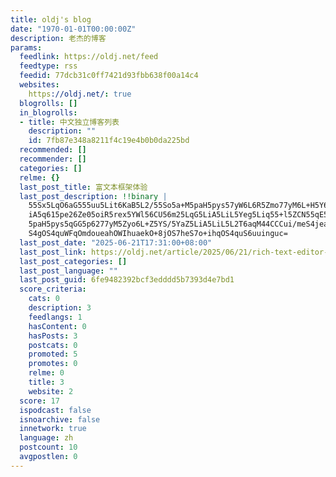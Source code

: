 ```yaml
---
title: oldj's blog
date: "1970-01-01T00:00:00Z"
description: 老杰的博客
params:
  feedlink: https://oldj.net/feed
  feedtype: rss
  feedid: 77dcb31c0ff7421d93fbb638f00a14c4
  websites:
    https://oldj.net/: true
  blogrolls: []
  in_blogrolls:
  - title: 中文独立博客列表
    description: ""
    id: 7fb87e348a8211f4c19e4b0b0da225bd
  recommended: []
  recommender: []
  categories: []
  relme: {}
  last_post_title: 富文本框架体验
  last_post_description: !!binary |
    55Sx5LqO6aG555uu5Lit6KaB5L2/55So5a+M5paH5pys57yW6L6R5Zmo77yM6L+H5Y675L
    iA5q615pe26Ze05oiR5rex5YWl56CU56m25LqG5LiA5LiL5Yeg5Liq55+l5ZCN55qE5a+M
    5paH5pys5qGG5p6277yM5Zyo6L+Z5YS/5YaZ5LiA5LiL5L2T6aqM44CCCui/meS4jeaYr+
    S4gOS4quWFqOmdoueahOWIhuaekO+8jOS7heS7o+ihqOS4quS6uuinguc=
  last_post_date: "2025-06-21T17:31:00+08:00"
  last_post_link: https://oldj.net/article/2025/06/21/rich-text-editor-experience
  last_post_categories: []
  last_post_language: ""
  last_post_guid: 6fe9482392bcf3edddd5b7393d4e7bd1
  score_criteria:
    cats: 0
    description: 3
    feedlangs: 1
    hasContent: 0
    hasPosts: 3
    postcats: 0
    promoted: 5
    promotes: 0
    relme: 0
    title: 3
    website: 2
  score: 17
  ispodcast: false
  isnoarchive: false
  innetwork: true
  language: zh
  postcount: 10
  avgpostlen: 0
---
```

